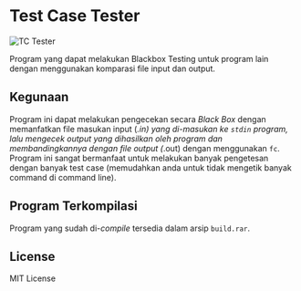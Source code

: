 # Test Case Tester
![TC Tester](/../screenshoot/screenshoots/tctester.jpg?raw=true "TC Tester")

Program yang dapat melakukan Blackbox Testing untuk program lain dengan menggunakan komparasi file input dan output.

## Kegunaan
Program ini dapat melakukan pengecekan secara *Black Box* dengan memanfatkan file masukan input (*.in) yang di-masukan ke `stdin` program, lalu mengecek output yang dihasilkan oleh program dan membandingkannya dengan file output (*.out) dengan menggunakan `fc`.
Program ini sangat bermanfaat untuk melakukan banyak pengetesan dengan banyak test case (memudahkan anda untuk tidak mengetik banyak command di command line).

## Program Terkompilasi
Program yang sudah di-*compile* tersedia dalam arsip `build.rar`.

## License
MIT License
